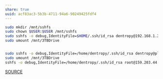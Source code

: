 ```yaml
---
share: true
uuid: acf83ac3-5b3b-4711-94a6-90249425fdf4
---
```

``` bash
sudo mkdir /mnt/sshfs
sudo chown $USER:$USER /mnt/sshfs
sudo sshfs -o debug,IdentityFile=$HOME/.ssh/id_rsa dentropy@192.168.1.219:/home /mnt/sshfs
sudo umount /mnt/3TBDrive


sudo sshfs -o debug,IdentityFile=/home/dentropy/.ssh/id_rsa dentropy@pleroma.newatlantis.xyz:~ /mnt/pleroma
sudo umount /mnt/3TBDrive
sshfs -o debug,IdentityFile=/home/dentropy/.ssh/id_rsa root@159.203.44.193:/root /mnt/sshfs
```

[SOURCE](https://www.digitalocean.com/community/tutorials/how-to-use-sshfs-to-mount-remote-file-systems-over-ssh)
